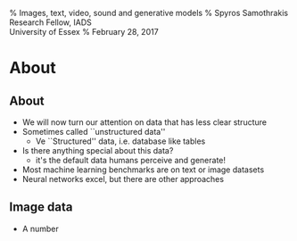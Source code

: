 % Images, text, video, sound and generative models 
% Spyros Samothrakis \
  Research Fellow, IADS \
  University of Essex 
% February 28, 2017



# About

## About

* We will now turn our attention on data that has less clear structure
* Sometimes called ``unstructured data''
	* Ve ``Structured'' data, i.e. database like tables
* Is there anything special about this data? 
	* it's the default data humans perceive and generate!
* Most machine learning benchmarks are on text or image datasets
* Neural networks excel, but there are other approaches


## Image data

* A number




